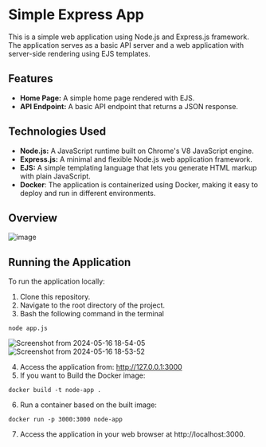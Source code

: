 # Simple Express App

This is a simple web application using Node.js and Express.js framework. The application serves as a basic API server and a web application with server-side rendering using EJS templates.

## Features

- **Home Page:** A simple home page rendered with EJS.
- **API Endpoint:** A basic API endpoint that returns a JSON response.

## Technologies Used

- **Node.js:** A JavaScript runtime built on Chrome's V8 JavaScript engine.
- **Express.js:** A minimal and flexible Node.js web application framework.
- **EJS:** A simple templating language that lets you generate HTML markup with plain JavaScript.
- **Docker**: The application is containerized using Docker, making it easy to deploy and run in different environments.

## Overview
![image](https://github.com/RajeevThapa/all-in-one/assets/101322664/8baebd2e-5acf-4dd1-8f61-1e3eead42d35)

## Running the Application

To run the application locally:

1. Clone this repository.
2. Navigate to the root directory of the project.
3. Bash the following command in the terminal
```
node app.js
```
![Screenshot from 2024-05-16 18-54-05](https://github.com/RajeevThapa/all-in-one/assets/101322664/e0c3f508-9952-4b26-a1a8-a3e43ce50c90)
![Screenshot from 2024-05-16 18-53-52](https://github.com/RajeevThapa/all-in-one/assets/101322664/4ccca11d-4c75-4047-be5b-1ee6f80b760e)

4. Access the application from: http://127.0.0.1:3000
5. If you want to Build the Docker image:

```
docker build -t node-app .
```

6. Run a container based on the built image:

```
docker run -p 3000:3000 node-app
```

7. Access the application in your web browser at http://localhost:3000.

